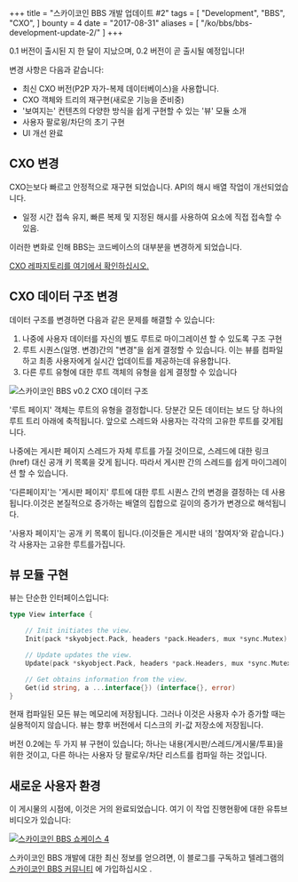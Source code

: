 +++
title = "스카이코인 BBS 개발 업데이트 #2"
tags = [
    "Development",
    "BBS",
    "CXO",
]
bounty = 4
date = "2017-08-31"
aliases = [
	"/ko/bbs/bbs-development-update-2/"
]
+++

0.1 버전이 출시된 지 한 달이 지났으며, 0.2 버전이 곧 출시될 예정입니다!

변경 사항은 다음과 같습니다:

- 최신 CXO 버전(P2P 자가-복제 데이터베이스)을 사용합니다.
- CXO 객체와 트리의 재구현(새로운 기능을 준비중)
- '보여지는' 컨텐츠의 다양한 방식을 쉽게 구현할 수 있는 '뷰' 모듈 소개
- 사용자 팔로윙/차단의 초기 구현
- UI 개선 완료

## CXO 변경

CXO는보다 빠르고 안정적으로 재구현 되었습니다. API의 해시 배열 작업이 개선되었습니다.
- 일정 시간 접속 유지, 빠른 복제 및 지정된 해시를 사용하여 요소에 직접 접속할 수 있음.

이러한 변화로 인해 BBS는 코드베이스의 대부분을 변경하게 되었습니다.

[CXO 레파지토리를 여기에서 확인하십시오.](https://github.com/skycoin/cxo)

## CXO 데이터 구조 변경

데이터 구조를 변경하면 다음과 같은 문제를 해결할 수 있습니다:

1. 나중에 사용자 데이터를 자신의 별도 루트로 마이그레이션 할 수 있도록 구조 구현
2. 루트 시퀀스(일명. 변경)간의 "변경"을 쉽게 결정할 수 있습니다. 이는 뷰를 컴파일하고 최종 사용자에게 실시간 업데이트를 제공하는데 유용합니다.
3. 다른 루트 유형에 대한 루트 객체의 유형을 쉽게 결정할 수 있습니다

![스카이코인 BBS v0.2 CXO 데이터 구조](/img/bbs_cxo_datastructure_v0.2.png)

'루트 페이지' 객체는 루트의 유형을 결정합니다. 당분간 모든 데이터는 보드 당 하나의 루트 트리 아래에 축적됩니다. 앞으로 스레드와 사용자는 각각의 고유한 루트를 갖게됩니다.

나중에는 게시판 페이지 스레드가 자체 루트를 가질 것이므로, 스레드에 대한 링크(href) 대신 공개 키 목록을 갖게 됩니다. 따라서 게시판 간의 스레드를 쉽게 마이그레이션 할 수 있습니다.

'다른페이지'는 '게시판 페이지' 루트에 대한 루트 시퀀스 간의 변경을 결정하는 데 사용됩니다.이것은 본질적으로 증가하는 배열의 집합으로 길이의 증가가 변경으로 해석됩니다.

'사용자 페이지'는 공개 키 목록이 됩니다.(이것들은 게시판 내의 '참여자'와 같습니다.) 각 사용자는 고유한 루트를가집니다.

## 뷰 모듈 구현

뷰는 단순한 인터페이스입니다:

```go
type View interface {

	// Init initiates the view.
	Init(pack *skyobject.Pack, headers *pack.Headers, mux *sync.Mutex) error

	// Update updates the view.
	Update(pack *skyobject.Pack, headers *pack.Headers, mux *sync.Mutex) error

	// Get obtains information from the view.
	Get(id string, a ...interface{}) (interface{}, error)
}
```

현재 컴파일된 모든 뷰는 메모리에 저장됩니다. 그러나 이것은 사용자 수가 증가할 때는 실용적이지 않습니다. 뷰는 향후 버전에서 디스크의 키-값 저장소에 저장됩니다.

버전 0.2에는 두 가지 뷰 구현이 있습니다; 하나는 내용(게시판/스레드/게시물/투표)을 위한 것이고, 다른 하나는 사용자 당 팔로우/차단 리스트를 컴파일 하는 것입니다.

## 새로운 사용자 환경

이 게시물의 시점에, 이것은 거의 완료되었습니다. 여기 이 작업 진행현황에 대한 유튜브 비디오가 있습니다:

[![스카이코인 BBS 쇼케이스 4](/img/bbs-4.jpg)](https://youtu.be/Oue3WVkmGh4)



스카이코인 BBS 개발에 대한 최신 정보를 얻으려면, 이 블로그를 구독하고 텔레그램의 [스카이코인 BBS 커뮤니티](https://t.me/skycoinbbs) 에 가입하십시오 .
